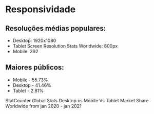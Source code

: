 # Responsividade

## Resoluções médias populares:
<ul>
    <li>Desktop: 1920x1080</li>
    <li>Tablet Screen Resolution Stats Worldwide: 800px</li>
    <li>Mobile: 392</li>
</ul>

## Maiores públicos:
<ul>
    <li>Mobile - 55.73%</li>
    <li>Desktop - 41.46%</li>
    <li>Tablet - 2.81%</li>
</ul>
<p>StatCounter Global Stats Desktop vs Mobile Vs Tablet Market Share Worldwide from jan 2020 - jan 2021</p>